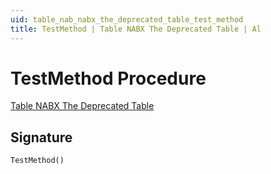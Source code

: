 ```yaml
---
uid: table_nab_nabx_the_deprecated_table_test_method
title: TestMethod | Table NABX The Deprecated Table | Al
---
```

# <a name="test_method"></a>TestMethod Procedure

[Table NABX The Deprecated Table](index.md)

## <a name="signature"></a>Signature

```al
TestMethod()
```
